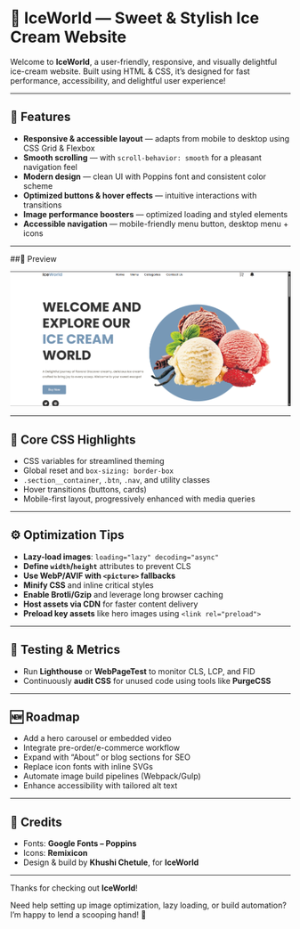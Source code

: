 # 🍨 IceWorld — Sweet & Stylish Ice Cream Website

Welcome to **IceWorld**, a user-friendly, responsive, and visually delightful ice-cream website. Built using HTML & CSS, it’s designed for fast performance, accessibility, and delightful user experience!

---

## 🚀 Features

- **Responsive & accessible layout** — adapts from mobile to desktop using CSS Grid & Flexbox  
- **Smooth scrolling** — with `scroll-behavior: smooth` for a pleasant navigation feel  
- **Modern design** — clean UI with Poppins font and consistent color scheme  
- **Optimized buttons & hover effects** — intuitive interactions with transitions  
- **Image performance boosters** — optimized loading and styled elements  
- **Accessible navigation** — mobile-friendly menu button, desktop menu + icons

---

##👀 Preview

![Alt text](images/Preview.png)


---

## 🧩 Core CSS Highlights

- CSS variables for streamlined theming  
- Global reset and `box-sizing: border-box`  
- `.section__container`, `.btn`, `.nav`, and utility classes  
- Hover transitions (buttons, cards)  
- Mobile-first layout, progressively enhanced with media queries

---

## ⚙️ Optimization Tips

- **Lazy-load images**: `loading="lazy" decoding="async"`  
- **Define `width`/`height`** attributes to prevent CLS  
- **Use WebP/AVIF with `<picture>` fallbacks**  
- **Minify CSS** and inline critical styles  
- **Enable Brotli/Gzip** and leverage long browser caching  
- **Host assets via CDN** for faster content delivery  
- **Preload key assets** like hero images using `<link rel="preload">`

---

## 🧪 Testing & Metrics

- Run **Lighthouse** or **WebPageTest** to monitor CLS, LCP, and FID  
- Continuously **audit CSS** for unused code using tools like **PurgeCSS**

---

## 🆕 Roadmap

- Add a hero carousel or embedded video  
- Integrate pre-order/e-commerce workflow  
- Expand with “About” or blog sections for SEO  
- Replace icon fonts with inline SVGs  
- Automate image build pipelines (Webpack/Gulp)  
- Enhance accessibility with tailored alt text

---

## 🎉 Credits

- Fonts: **Google Fonts – Poppins**  
- Icons: **Remixicon**  
- Design & build by **Khushi Chetule**, for **IceWorld**

---

Thanks for checking out **IceWorld**!  

Need help setting up image optimization, lazy loading, or build automation? I’m happy to lend a scooping hand! 🍦

